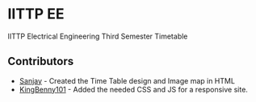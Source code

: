 # IITTP EE
IITTP Electrical Engineering Third Semester Timetable

## Contributors 
* [Sanjay](https://github.com/Siva-Sanjay) - Created the Time Table design and Image map in HTML
* [KingBenny101](https://github.com/benstindavis) - Added the needed CSS and JS for a responsive site.

